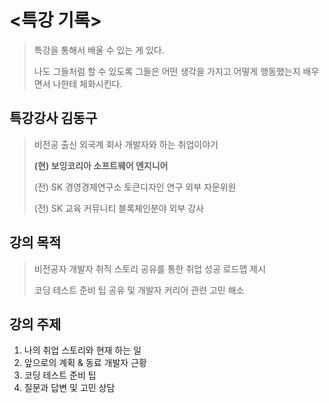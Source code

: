 # <특강 기록>
> 특강을 통해서 배울 수 있는 게 있다.
> 
> 나도 그들처럼 할 수 있도록 그들은 어떤 생각을 가지고 어떻게 행동했는지 배우면서 나한테 체화시킨다. 
 
## 특강강사 김동구
> 비전공 출신 외국계 회사 개발자와 하는 취업이야기
> 
> **(현) 보잉코리아 소프트웨어 엔지니어**
> 
> (전) SK 경영경제연구소 토큰디자인 연구 외부 자문위원
> 
> (전) SK 교육 커뮤니티 블록체인분야 외부 강사
>

## 강의 목적
> 비전공자 개발자 취직 스토리 공유를 통한 취업 성공 로드맵 제시
>
> 코딩 테스트 준비 팁 공유 및 개발자 커리어 관련 고민 해소

## 강의 주제
1. 나의 취업 스토리와 현재 하는 일
2. 앞으로의 계획 & 동료 개발자 근황
3. 코딩 테스트 준비 팁
4. 질문과 답변 및 고민 상담

